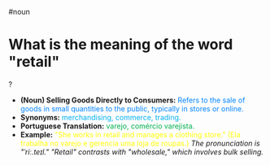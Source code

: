 #noun

# What is the meaning of the word "retail"
?
* **(Noun) Selling Goods Directly to Consumers:** <span style="color:rgb(0, 132, 255)">Refers to the sale of goods in small quantities to the public, typically in stores or online.</span>
* **Synonyms:** <span style="color:rgb(0, 176, 240)">merchandising, commerce, trading.</span>
* **Portuguese Translation:** <span style="color:rgb(0, 176, 80)">varejo, comércio varejista.</span>
* **Example:** <span style="color:rgb(255, 255, 0)">"She works in retail and manages a clothing store." (Ela trabalha no varejo e gerencia uma loja de roupas.)</span>
*The pronunciation is "ˈriː.teɪl." "Retail" contrasts with "wholesale," which involves bulk selling.*
<!--SR:!2025-07-04,2,210-->
